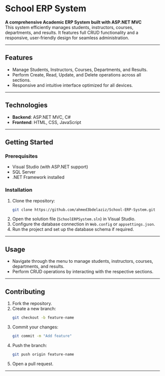 # School ERP System

**A comprehensive Academic ERP System built with ASP.NET MVC**  
This system efficiently manages students, instructors, courses, departments, and results. It features full CRUD functionality and a responsive, user-friendly design for seamless administration.

---

## Features

- Manage Students, Instructors, Courses, Departments, and Results.
- Perform Create, Read, Update, and Delete operations across all sections.
- Responsive and intuitive interface optimized for all devices.

---

## Technologies

- **Backend**: ASP.NET MVC, C#
- **Frontend**: HTML, CSS, JavaScript

---

## Getting Started

### Prerequisites
- Visual Studio (with ASP.NET support)
- SQL Server
- .NET Framework installed

### Installation
1. Clone the repository:
   ```bash
   git clone https://github.com/ahmed3bdelaziz/School-ERP-System.git
   ```
2. Open the solution file (`SchoolERPSystem.sln`) in Visual Studio.
3. Configure the database connection in `Web.config` or `appsettings.json`.
4. Run the project and set up the database schema if required.

---

## Usage

- Navigate through the menu to manage students, instructors, courses, departments, and results.
- Perform CRUD operations by interacting with the respective sections.

---

## Contributing

1. Fork the repository.
2. Create a new branch:
   ```bash
   git checkout -b feature-name
   ```
3. Commit your changes:
   ```bash
   git commit -m "Add feature"
   ```
4. Push the branch:
   ```bash
   git push origin feature-name
   ```
5. Open a pull request.

---

